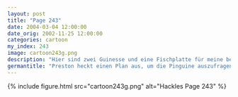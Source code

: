 ```yaml
---
layout: post
title: "Page 243"
date: 2004-03-04 12:00:00
date_orig: 2002-11-25 12:00:00
categories: cartoon
my_index: 243
image: cartoon243g.png
description: "Hier sind zwei Guinesse und eine Fischplatte für meine beiden Lieblings-SysAdmins Wo wir jetzt so gute Freunde sind, könnt ihr mir das Geheimnis verraten, wie man ein großer H4ck3r wird, wie man in Rechner einbricht und Netzwerke übernimmt Bäh! Beim nächsten Mal kaufe ich besser Mais Preston Pete Percy"
germantitle: "Preston heckt einen Plan aus, um die Pinguine auszufragen"
---
```


{% include figure.html src="cartoon243g.png" alt="Hackles Page 243"  %}
